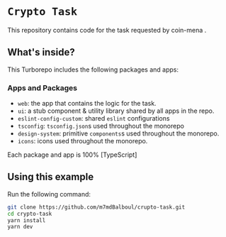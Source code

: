 # `Crypto Task`

This repository contains code for the task requested by coin-mena .

## What's inside?

This Turborepo includes the following packages and apps:

### Apps and Packages

- `web`: the app that contains the logic for the task.
- `ui`: a stub component & utility library shared by all apps in the repo.
- `eslint-config-custom`: shared `eslint` configurations
- `tsconfig`: `tsconfig.json`s used throughout the monorepo
- `design-system`: primitive `components`s used throughout the monorepo.
- `icons`: icons used throughout the monorepo.

Each package and app is 100% [TypeScript]

## Using this example

Run the following command:

```sh
git clone https://github.com/m7mdBalboul/crupto-task.git
cd crypto-task
yarn install
yarn dev
```
